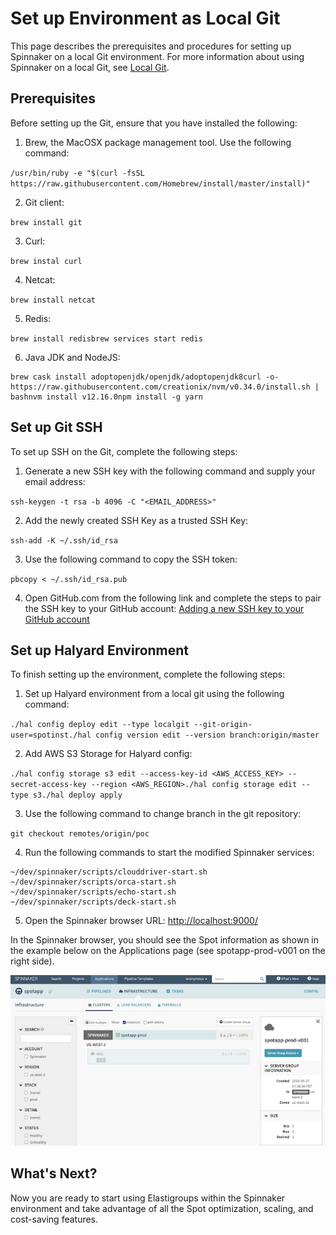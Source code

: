 # Set up Environment as Local Git

This page describes the prerequisites and procedures for setting up Spinnaker on a local Git environment. For more information about using Spinnaker on a local Git, see [Local Git](https://spinnaker.io/setup/install/environment/#local-git).

## Prerequisites

Before setting up the Git, ensure that you have installed the following:

1. Brew, the MacOSX package management tool. Use the following command:

`/usr/bin/ruby -e "$(curl -fsSL https://raw.githubusercontent.com/Homebrew/install/master/install)"`

2. Git client:

`brew install git`

3. Curl:

`brew instal curl`

4. Netcat:

`brew install netcat`

5. Redis:

`brew install redisbrew services start redis`

6. Java JDK and NodeJS:

```
brew cask install adoptopenjdk/openjdk/adoptopenjdk8curl -o- https://raw.githubusercontent.com/creationix/nvm/v0.34.0/install.sh | bashnvm install v12.16.0npm install -g yarn
```

## Set up Git SSH

To set up SSH on the Git, complete the following steps:

1. Generate a new SSH key with the following command and supply your email address:

`ssh-keygen -t rsa -b 4096 -C "<EMAIL_ADDRESS>"`

2. Add the newly created SSH Key as a trusted SSH Key:

`ssh-add -K ~/.ssh/id_rsa`

3. Use the following command to copy the SSH token:

`pbcopy < ~/.ssh/id_rsa.pub`

4. Open GitHub.com from the following link and complete the steps to pair the SSH key to your GitHub account: [Adding a new SSH key to your GitHub account](https://docs.github.com/en/free-pro-team@latest/github/authenticating-to-github/adding-a-new-ssh-key-to-your-github-account)

## Set up Halyard Environment

To finish setting up the environment, complete the following steps:

1. Set up Halyard environment from a local git using the following command:

`./hal config deploy edit --type localgit --git-origin-user=spotinst./hal config version edit --version branch:origin/master`

2. Add AWS S3 Storage for Halyard config:

`./hal config storage s3 edit --access-key-id <AWS_ACCESS_KEY> --secret-access-key --region <AWS_REGION>./hal config storage edit --type s3./hal deploy apply`

3. Use the following command to change branch in the git repository:

`git checkout remotes/origin/poc`

4. Run the following commands to start the modified Spinnaker services:

```
~/dev/spinnaker/scripts/clouddriver-start.sh
~/dev/spinnaker/scripts/orca-start.sh
~/dev/spinnaker/scripts/echo-start.sh
~/dev/spinnaker/scripts/deck-start.sh
```

5. Open the Spinnaker browser URL: [http://localhost:9000/](http://localhost:9000/#/applications/spotapp/clusters/instanceDetails/spot/i-0b473d5302ae60464)

In the Spinnaker browser, you should see the Spot information as shown in the example below on the Applications page (see spotapp-prod-v001 on the right side).

<img src="/tools-and-provisioning/_media/set up environment as local git_1.png" />

## What's Next?

Now you are ready to start using Elastigroups within the Spinnaker environment and take advantage of all the Spot optimization, scaling, and cost-saving features.
